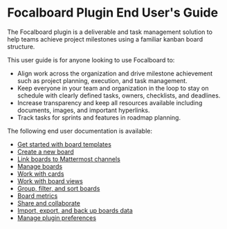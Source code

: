 # Focalboard Plugin End User's Guide

The Focalboard plugin is a deliverable and task management solution to help teams achieve project milestones using a familiar kanban board structure.

This user guide is for anyone looking to use Focalboard to:
- Align work across the organization and drive milestone achievement such as project planning, execution, and task management.
- Keep everyone in your team and organization in the loop to stay on schedule with clearly defined tasks, owners, checklists, and deadlines.
- Increase transparency and keep all resources available including documents, images, and important hyperlinks.
- Track tasks for sprints and features in roadmap planning.

The following end user documentation is available:

- [Get started with board templates](get-started-with-board-templates.md)
- [Create a new board](create-new-board.md)
- [Link boards to Mattermost channels](link-boards-to-mattermost-channels.md)
- [Manage boards](manage-boards.md)
- [Work with cards](work-with-cards.md)
- [Work with board views](work-with-board-views.md)
- [Group, filter, and sort boards](group-filter-sort-boards.md)
- [Board metrics](board-metrics.md)
- [Share and collaborate](share-collaborate.md)
- [Import, export, and back up boards data](import-export-backup-data.md)
- [Manage plugin preferences](manage-plugin-preferences.md)
